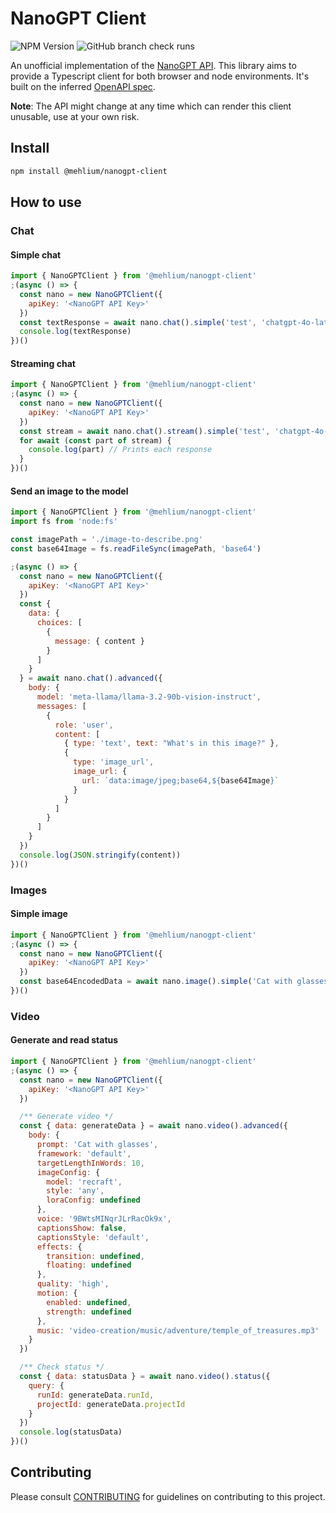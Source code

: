 # NanoGPT Client

![NPM Version](https://img.shields.io/npm/v/@mehlium/nanogpt-client)
![GitHub branch check runs](https://img.shields.io/github/check-runs/mehlium/nanogpt-client/main)

An unofficial implementation of the [NanoGPT API](https://nano-gpt.com/api). This library aims to provide
a Typescript client for both browser and node environments. It's built on the inferred [OpenAPI spec](./openapi.yaml).

**Note**: The API might change at any time which can render this client unusable, use at your own risk.

## Install

```bash
npm install @mehlium/nanogpt-client
```

## How to use

### Chat

#### Simple chat

```javascript
import { NanoGPTClient } from '@mehlium/nanogpt-client'
;(async () => {
  const nano = new NanoGPTClient({
    apiKey: '<NanoGPT API Key>'
  })
  const textResponse = await nano.chat().simple('test', 'chatgpt-4o-latest')
  console.log(textResponse)
})()
```

#### Streaming chat

```javascript
import { NanoGPTClient } from '@mehlium/nanogpt-client'
;(async () => {
  const nano = new NanoGPTClient({
    apiKey: '<NanoGPT API Key>'
  })
  const stream = await nano.chat().stream().simple('test', 'chatgpt-4o-latest')
  for await (const part of stream) {
    console.log(part) // Prints each response
  }
})()
```

#### Send an image to the model

```javascript
import { NanoGPTClient } from '@mehlium/nanogpt-client'
import fs from 'node:fs'

const imagePath = './image-to-describe.png'
const base64Image = fs.readFileSync(imagePath, 'base64')

;(async () => {
  const nano = new NanoGPTClient({
    apiKey: '<NanoGPT API Key>'
  })
  const {
    data: {
      choices: [
        {
          message: { content }
        }
      ]
    }
  } = await nano.chat().advanced({
    body: {
      model: 'meta-llama/llama-3.2-90b-vision-instruct',
      messages: [
        {
          role: 'user',
          content: [
            { type: 'text', text: "What's in this image?" },
            {
              type: 'image_url',
              image_url: {
                url: `data:image/jpeg;base64,${base64Image}`
              }
            }
          ]
        }
      ]
    }
  })
  console.log(JSON.stringify(content))
})()
```

### Images

#### Simple image

```javascript
import { NanoGPTClient } from '@mehlium/nanogpt-client'
;(async () => {
  const nano = new NanoGPTClient({
    apiKey: '<NanoGPT API Key>'
  })
  const base64EncodedData = await nano.image().simple('Cat with glasses', 'fast-sdxl')
})()
```

### Video

#### Generate and read status

```javascript
import { NanoGPTClient } from '@mehlium/nanogpt-client'
;(async () => {
  const nano = new NanoGPTClient({
    apiKey: '<NanoGPT API Key>'
  })

  /** Generate video */
  const { data: generateData } = await nano.video().advanced({
    body: {
      prompt: 'Cat with glasses',
      framework: 'default',
      targetLengthInWords: 10,
      imageConfig: {
        model: 'recraft',
        style: 'any',
        loraConfig: undefined
      },
      voice: '9BWtsMINqrJLrRacOk9x',
      captionsShow: false,
      captionsStyle: 'default',
      effects: {
        transition: undefined,
        floating: undefined
      },
      quality: 'high',
      motion: {
        enabled: undefined,
        strength: undefined
      },
      music: 'video-creation/music/adventure/temple_of_treasures.mp3'
    }
  })

  /** Check status */
  const { data: statusData } = await nano.video().status({
    query: {
      runId: generateData.runId,
      projectId: generateData.projectId
    }
  })
  console.log(statusData)
})()
```

## Contributing

Please consult [CONTRIBUTING](./.github/CONTRIBUTING.md) for guidelines on contributing to this project.
